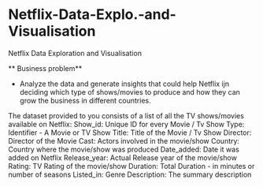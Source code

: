 # Netflix-Data-Explo.-and-Visualisation
Netflix Data Exploration and Visualisation

** Business problem**
- Analyze the data and generate insights that could help Netflix ijn deciding which type of shows/movies to produce and how they can grow the business in different countries.

The dataset provided to you consists of a list of all the TV shows/movies available on Netflix: 
Show_id: Unique ID for every Movie / Tv Show
Type: Identifier - A Movie or TV Show
Title: Title of the Movie / Tv Show
Director: Director of the Movie
Cast: Actors involved in the movie/show
Country: Country where the movie/show was produced
Date_added: Date it was added on Netflix
Release_year: Actual Release year of the movie/show
Rating: TV Rating of the movie/show
Duration: Total Duration - in minutes or number of seasons
Listed_in: Genre
Description: The summary description
